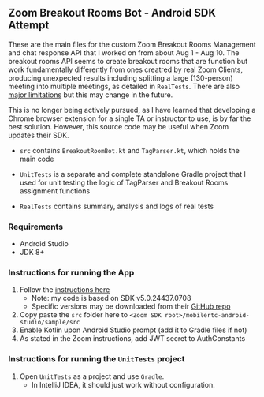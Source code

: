 ## Zoom Breakout Rooms Bot - Android SDK Attempt

These are the main files for the custom Zoom Breakout Rooms Management and chat response API that I worked on from about Aug 1 - Aug 10. The breakout rooms API seems to create breakout rooms that are function but work fundamentally differently from ones creatred by real Zoom Clients, producing unexpected results including splitting a large (130-person) meeting into multiple meetings, as detailed in `RealTests`. There are also [major limitations](https://devforum.zoom.us/t/breakout-room-problem/7658/15?u=john.zou) but this may change in the future.

This is no longer being actively pursued, as I have learned that developing a Chrome browser extension for a single TA or instructor to use, is by far the best solution. However, this source code may be useful when Zoom updates their SDK.

- `src` contains `BreakoutRoomBot.kt` and `TagParser.kt`, which holds the main code

- `UnitTests` is a separate and complete standalone Gradle project that I used for unit testing the logic of TagParser and Breakout Rooms assignment functions

- `RealTests` contains summary, analysis and logs of real tests

### Requirements
- Android Studio
- JDK 8+

### Instructions for running the App
1. Follow the [instructions here](https://marketplace.zoom.us/docs/sdk/native-sdks/android/getting-started/install-sdk)
    - Note: my code is based on SDK v5.0.24437.0708
    - Specific versions may be downloaded from their [GitHub repo](https://github.com/zoom/zoom-sdk-android/tags)
2. Copy paste the `src` folder here to `<Zoom SDK root>/mobilertc-android-studio/sample/src`
3. Enable Kotlin upon Android Studio prompt (add it to Gradle files if not)
4. As stated in the Zoom instructions, add JWT secret to AuthConstants

### Instructions for running the `UnitTests` project
1. Open `UnitTests` as a project and use `Gradle`.
    - In IntelliJ IDEA, it should just work without configuration.